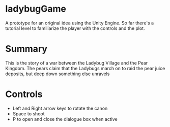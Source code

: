 # ladybugGame
A prototype for an original idea using the Unity Engine. So far there's a tutorial level to familiarize the player with the controls and the plot.

# Summary 
This is the story of a war between the Ladybug Village and the Pear Kingdom. The pears claim that the Ladybugs march on to raid the pear juice deposits, but deep down something else unravels

# Controls

* Left and Right arrow keys to rotate the canon
* Space to shoot
* P to open and close the dialogue box when active
